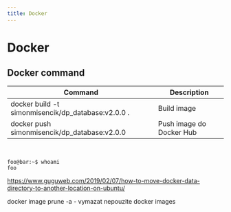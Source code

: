 ```yaml
---
title: Docker
---
```


# Docker

## Docker command

| Command | Description |
|----------------|----------|
| docker build -t simonmisencik/dp_database:v2.0.0 . | Build image |
| docker push simonmisencik/dp_database:v2.0.0 | Push image do Docker Hub |


<p>&nbsp;</p>

```console
foo@bar:~$ whoami
foo
```

https://www.guguweb.com/2019/02/07/how-to-move-docker-data-directory-to-another-location-on-ubuntu/


docker image prune -a - vymazat nepouzite docker images
